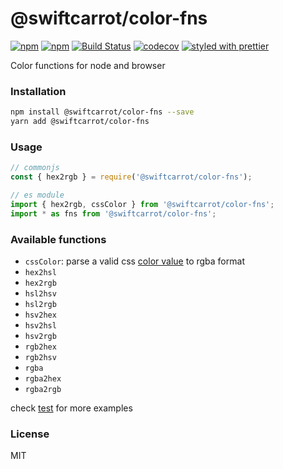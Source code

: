 # @swiftcarrot/color-fns

[![npm](https://img.shields.io/npm/v/@swiftcarrot/color-fns.svg)](https://www.npmjs.com/package/@swiftcarrot/color-fns)
[![npm](https://img.shields.io/npm/dm/@swiftcarrot/color-fns.svg)](https://www.npmjs.com/package/@swiftcarrot/color-fns)
[![Build Status](https://travis-ci.com/swiftcarrot/color-fns.svg?branch=master)](https://travis-ci.com/swiftcarrot/color-fns)
[![codecov](https://codecov.io/gh/swiftcarrot/color-fns/branch/master/graph/badge.svg)](https://codecov.io/gh/swiftcarrot/color-fns)
[![styled with prettier](https://img.shields.io/badge/styled_with-prettier-ff69b4.svg)](https://github.com/prettier/prettier)

Color functions for node and browser

### Installation

```sh
npm install @swiftcarrot/color-fns --save
yarn add @swiftcarrot/color-fns
```

### Usage

```javascript
// commonjs
const { hex2rgb } = require('@swiftcarrot/color-fns');

// es module
import { hex2rgb, cssColor } from '@swiftcarrot/color-fns';
import * as fns from '@swiftcarrot/color-fns';
```

### Available functions

- `cssColor`: parse a valid css [color value](https://developer.mozilla.org/en/docs/Web/CSS/color_value) to rgba format
- `hex2hsl`
- `hex2rgb`
- `hsl2hsv`
- `hsl2rgb`
- `hsv2hex`
- `hsv2hsl`
- `hsv2rgb`
- `rgb2hex`
- `rgb2hsv`
- `rgba`
- `rgba2hex`
- `rgba2rgb`

check [test](https://github.com/swiftcarrot/color-fns/blob/master/src/__tests__/index.js) for more examples

### License

MIT
